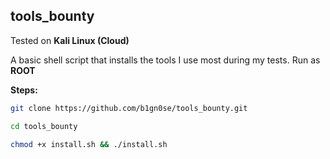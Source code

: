 ## tools_bounty  

Tested on **Kali Linux (Cloud)**

A basic shell script that installs the tools I use most during my tests. Run as **ROOT**

**Steps:**  

```sh
git clone https://github.com/b1gn0se/tools_bounty.git
```

```sh
cd tools_bounty
```

```sh
chmod +x install.sh && ./install.sh
```
